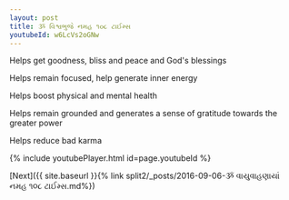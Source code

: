 ```yaml
---
layout: post
title: ૐ વિશ્વભુજે નમહ ૧૦૮ ટાઈમ્સ
youtubeId: w6LcVs2oGNw
---
```

 
 
Helps get goodness, bliss and peace and God's blessings
 
Helps remain focused, help generate inner energy 
 
Helps boost physical and mental health 
 
Helps remain grounded and generates a sense of gratitude towards the greater power 
 
Helps reduce bad karma
 
 
 
 


{% include youtubePlayer.html id=page.youtubeId %}
 
[Next]({{ site.baseurl }}{% link  split2/_posts/2016-09-06-ૐ વાયુવાહણાયાં નમહ ૧૦૮ ટાઈમ્સ.md%})
 
